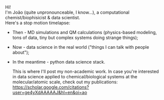 Hi!\
I'm João (quite unpronounceable, I know...), a computational chemist/biophisicist & data scientist.\
Here's a stop motion timelapse:
- Then - MD simulations and QM calculations (physics-based modeling, tons of data, tiny but complex systems doing strange things);
- Now - data science in the real world ("things I can talk with people about");
- In the meantime - python data science stack.

  This is where I'll post my non-academic work. In case you're interested in data science applied to chemical/biological systems at the molecular/atomic scale, check out my publications:\
  https://scholar.google.com/citations?user=ge4yXdAAAAAJ&hl=en&oi=ao
